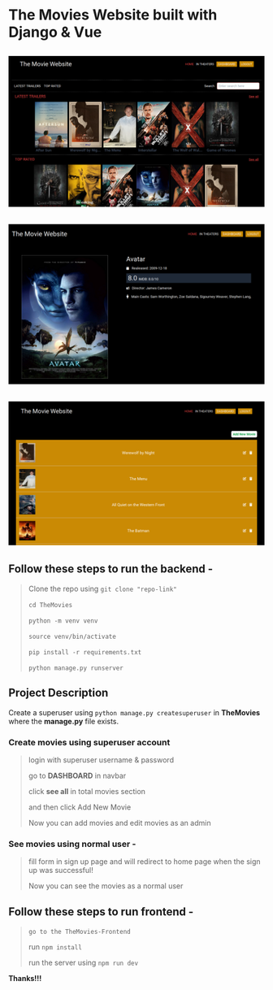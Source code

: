 # The Movies Website built with Django & Vue

## ![Homepage.png](/photos/Homepage.png)

## ![amovie.png](/photos/amovie.png)

## ![adminview.png](/photos/adminview.png)

## Follow these steps to run the backend -

> Clone the repo using `git clone "repo-link"`
> 
> `cd TheMovies`
> 
> `python -m venv venv`
> 
> `source venv/bin/activate`
> 
> `pip install -r requirements.txt`
> 
> `python manage.py runserver`

## Project Description

Create a superuser using `python manage.py createsuperuser` in **TheMovies** where the **manage.py** file exists.

### Create movies using superuser account

> login with superuser username & password
> 
> go to **DASHBOARD** in navbar
> 
> click **see all** in total movies section
> 
> and then click Add New Movie
> 
> Now you can add movies and edit movies as an admin

### See movies using normal user -

> fill form in sign up page and will redirect to home page when the sign up was successful!
> 
> Now you can see the movies as a normal user

## Follow these steps to run frontend -

> `go to the TheMovies-Frontend`
> 
> run `npm install`
> 
> run the server using `npm run dev`

**Thanks!!!**